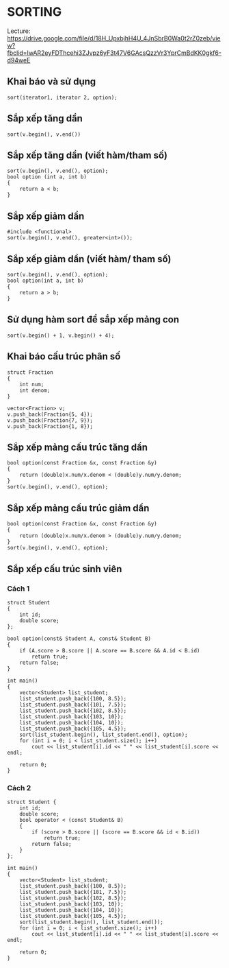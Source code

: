 # SORTING
Lecture: https://drive.google.com/file/d/18H_UpxbjhH4U_4JnSbrB0Wa0t2rZ0zeb/view?fbclid=IwAR2eyFDThcehi3ZJvpz6yF3t47V6GAcsQzzVr3YprCmBdKK0gkf6-d94weE
## Khai báo và sử dụng
```
sort(iterator1, iterator 2, option);
```
## Sắp xếp tăng dần
```
sort(v.begin(), v.end())
```
## Sắp xếp tăng dần (viết hàm/tham số)
```
sort(v.begin(), v.end(), option);
bool option (int a, int b)
{
    return a < b;
}
```
## Sắp xếp giảm dần
```
#include <functional>
sort(v.begin(), v.end(), greater<int>());
```
## Sắp xếp giảm dần (viết hàm/ tham số)
```
sort(v.begin(), v.end(), option);
bool option(int a, int b)
{
    return a > b;
}
```
## Sử dụng hàm sort để sắp xếp mảng con
```
sort(v.begin() + 1, v.begin() + 4);
```
## Khai báo cấu trúc phân số
```
struct Fraction
{
    int num;
    int denom;
}

vector<Fraction> v;
v.push_back(Fraction{5, 4});
v.push_back(Fraction{7, 9});
v.push_back(Fraction{1, 8});
```
## Sắp xếp mảng cấu trúc tăng dần
```
bool option(const Fraction &x, const Fraction &y)
{
    return (double)x.num/x.denom < (double)y.num/y.denom;
}
sort(v.begin(), v.end(), option);
```
## Sắp xếp mảng cấu trúc giảm dần
```
bool option(const Fraction &x, const Fraction &y)
{
    return (double)x.num/x.denom > (double)y.num/y.denom;
}
sort(v.begin(), v.end(), option);
```
## Sắp xếp cấu trúc sinh viên
### Cách 1
```
struct Student
{
    int id;
    double score;
};

bool option(const& Student A, const& Student B)
{
    if (A.score > B.score || A.score == B.score && A.id < B.id)
        return true;
    return false;
}

int main()
{
    vector<Student> list_student;
    list_student.push_back({100, 8.5});
    list_student.push_back({101, 7.5});
    list_student.push_back({102, 8.5});
    list_student.push_back({103, 10});
    list_student.push_back({104, 10});
    list_student.push_back({105, 4.5});
    sort(list_student.begin(), list_student.end(), option);
    for (int i = 0; i < list_student.size(); i++)
        cout << list_student[i].id << " " << list_student[i].score << endl;

    return 0;
}
```
### Cách 2
```
struct Student {
    int id;
    double score;
    bool operator < (const Student& B)
    {
        if (score > B.score || (score == B.score && id < B.id))
            return true;
        return false;
    }
};

int main()
{
    vector<Student> list_student;
    list_student.push_back({100, 8.5});
    list_student.push_back({101, 7.5});
    list_student.push_back({102, 8.5});
    list_student.push_back({103, 10});
    list_student.push_back({104, 10});
    list_student.push_back({105, 4.5});
    sort(list_student.begin(), list_student.end());
    for (int i = 0; i < list_student.size(); i++)
        cout << list_student[i].id << " " << list_student[i].score << endl;

    return 0;
}
```